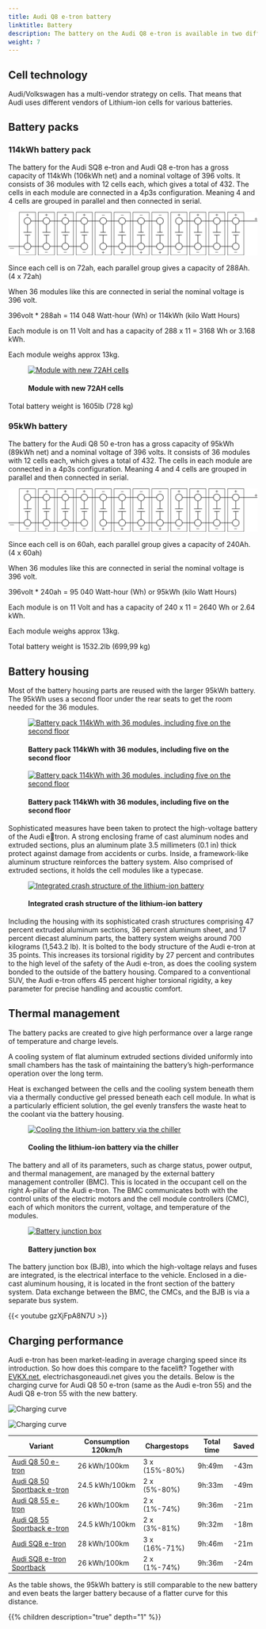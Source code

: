 ```yaml
---
title: Audi Q8 e-tron battery
linktitle: Battery
description: The battery on the Audi Q8 e-tron is available in two different sizes. 95kWh and 114kWh gross.
weight: 7
---
```

<!-- markdownlint-disable MD033 -->

## Cell technology

Audi/Volkswagen has a multi-vendor strategy on cells. That means that Audi uses different vendors of Lithium-ion cells for various batteries.

## Battery packs

### 114kWh battery pack

The battery for the Audi SQ8 e-tron and Audi Q8 e-tron has a gross capacity of 114kWh (106kWh net) and a nominal voltage of 396 volts.
It consists of 36 modules with 12 cells each, which gives a total of 432.
The cells in each module are connected in a 4p3s configuration. Meaning 4 and 4 cells are grouped in parallel and then connected in serial.

![114 kWh module](95kwhconnection.drawio.svg "Connection diagram 114kWh module with 4p3s configuration")

Since each cell is on 72ah, each parallel group gives a capacity of 288Ah. (4 x 72ah)

When 36 modules like this are connected in serial the nominal voltage is 396 volt.

396volt * 288ah = 114 048 Watt-hour (Wh) or 114kWh (kilo Watt Hours)

Each module is on 11 Volt and has a capacity of 288 x 11 = 3168 Wh or 3.168 kWh.

Each module weighs approx 13kg.

<figure>
    <a href="https://media.electrichasgoneaudi.net/multimedia/models/q8-e-tron/drivetrain/battery/72ah_cell.png">
        <img src="https://media.electrichasgoneaudi.net/multimedia/models/q8-e-tron/drivetrain/battery/72ah_cell_st.png" alt="Module with new 72AH cells" title="Module with new 72AH cells">
    </a>
    <figcaption><h4>Module with new 72AH cells</h4></figcaption>
</figure>

Total battery weight is 1605lb (728 kg)

### 95kWh battery

The battery for the Audi Q8 50 e-tron has a gross capacity of 95kWh (89kWh net) and a nominal voltage of 396 volts.
It consists of 36 modules with 12 cells each, which gives a total of 432.
The cells in each module are connected in a 4p3s configuration. Meaning 4 and 4 cells are grouped in parallel and then connected in serial.

![95 kWh module](95kwhconnection.drawio.svg "Connection diagram 95kWh module with 4p3s configuration")

Since each cell is on 60ah, each parallel group gives a capacity of 240Ah. (4 x 60ah)

When 36 modules like this are connected in serial the nominal voltage is 396 volt.

396volt * 240ah = 95 040 Watt-hour (Wh) or 95kWh (kilo Watt Hours)

Each module is on 11 Volt and has a capacity of 240 x 11 = 2640 Wh or 2.64 kWh.

Each module weighs approx 13kg.

Total battery weight is 1532.2lb (699,99 kg)

## Battery housing

Most of the battery housing parts are reused with the larger 95kWh battery.
The 95kWh uses a second floor under the rear seats to get the room needed for the 36 modules.

<figure>
    <a href="https://media.electrichasgoneaudi.net/multimedia/models/q8-e-tron/drivetrain/battery/pack114.png">
        <img src="https://media.electrichasgoneaudi.net/multimedia/models/q8-e-tron/drivetrain/battery/pack114_st.png" alt="Battery pack 114kWh with 36 modules, including five on the second floor" title="Battery pack 114kWh with 36 modules, including five on the second floor">
    </a>
    <figcaption><h4>Battery pack 114kWh with 36 modules, including five on the second floor</h4></figcaption>
</figure>


<figure>
    <a href="https://media.electrichasgoneaudi.net/multimedia/models/q8-e-tron/drivetrain/battery/pack114_2.png">
        <img src="https://media.electrichasgoneaudi.net/multimedia/models/q8-e-tron/drivetrain/battery/pack114_2_st.png" alt="Battery pack 114kWh with 36 modules, including five on the second floor" title="Battery pack 114kWh with 36 modules, including five on the second floor">
    </a>
    <figcaption><h4>Battery pack 114kWh with 36 modules, including five on the second floor</h4></figcaption>
</figure>


Sophisticated measures have been taken to protect the high-voltage battery of the Audi etron. A strong enclosing frame of cast aluminum nodes and extruded sections, plus an aluminum plate 3.5 millimeters (0.1 in) thick protect against damage from accidents or curbs. Inside, a framework-like aluminum structure reinforces the battery system. Also 
comprised of extruded sections, it holds the cell modules like a typecase.

<figure>
    <a href="https://media.electrichasgoneaudi.net/multimedia/models/e-tron/drivetrain/battery/crashstructure.jpg">
        <img src="https://media.electrichasgoneaudi.net/multimedia/models/e-tron/drivetrain/battery/crashstructures.jpg" alt="Integrated crash structure of the lithium-ion battery" title="Integrated crash structure of the lithium-ion battery">
    </a>
    <figcaption><h4>Integrated crash structure of the lithium-ion battery</h4></figcaption>
</figure>

Including the housing with its sophisticated crash structures comprising 47 percent extruded aluminum sections, 36 percent aluminum sheet, and 17 percent diecast aluminum parts, the battery system weighs around 700 kilograms (1,543.2 lb). It is bolted to the body structure of the Audi e-tron at 35 points. This increases its torsional rigidity by 27 percent and contributes to the high level of the safety of the Audi e-tron, as does the cooling system bonded to the outside of the battery housing. Compared to a conventional SUV, the Audi e-tron offers 45 percent higher torsional rigidity, a key parameter for precise handling and acoustic comfort.

## Thermal management

The battery packs are created to give high performance over a large range of temperature and charge levels.

A cooling system of flat aluminum extruded sections divided uniformly into small chambers has the task of maintaining the battery’s high-performance operation over the long term.

 Heat is exchanged between the cells and the cooling system beneath them via a thermally conductive gel pressed beneath each cell module. In what is a particularly efficient solution, the gel evenly transfers the waste heat to the coolant via the battery housing.

<figure>
    <a href="https://media.electrichasgoneaudi.net/multimedia/models/q8-e-tron/drivetrain/battery/cooling.png">
        <img src="https://media.electrichasgoneaudi.net/multimedia/models/q8-e-tron/drivetrain/battery/cooling_st.png" alt="Cooling the lithium-ion battery via the chiller" title="Cooling the lithium-ion battery via the chiller">
    </a>
    <figcaption><h4>Cooling the lithium-ion battery via the chiller</h4></figcaption>
</figure>

The battery and all of its parameters, such as charge status, power output, and thermal management, are managed by the external battery management controller (BMC). This is located in the occupant cell on the right A-pillar of the Audi e-tron. The BMC communicates both with the control units of the electric motors and the cell module controllers (CMC), each of which monitors the current, voltage, and temperature of the modules.

<figure>
    <a href="https://media.electrichasgoneaudi.net/multimedia/models/e-tron/drivetrain/battery/batteryjunctionbox.jpg">
        <img src="https://media.electrichasgoneaudi.net/multimedia/models/e-tron/drivetrain/battery/batteryjunctionboxs.jpg" alt="Battery junction box" title="Battery junction box">
    </a>
    <figcaption><h4>Battery junction box</h4></figcaption>
</figure>

The battery junction box (BJB), into which the high-voltage relays and fuses are integrated, is the electrical interface to the vehicle. Enclosed in a die-cast aluminum housing, it is located in the front section of the battery system. Data exchange between the BMC, the CMCs, and the BJB is via a separate bus system.

{{< youtube gzXjFpA8N7U >}}

## Charging performance

Audi e-tron has been market-leading in average charging speed since its introduction. So how does this compare to the facelift? Together with [EVKX.net](https://evkx.net), electrichasgoneaudi.net gives you the
details. Below is the charging curve for Audi Q8 50 e-tron (same as the Audi e-tron 55) and the Audi Q8 e-tron 55 with the new battery.

![Charging curve](../../../../../../articles/e-tron-facelift-q8-etron-2024/chargingcurve95.svg)

![Charging curve](../../../../../../articles/e-tron-facelift-q8-etron-2024/chargingcurve114.svg)

|Variant | Consumption 120km/h | Chargestops | Total time | Saved |
|-------|-------------|-------|------|-----|
|[Audi Q8 50 e-tron](../../models/q8-e-tron/variants/#audi-q8-50-e-tron)                    | 26 kWh/100km       | 3 x (15%-80%)   |9h:49m  | -43m  |
|[Audi Q8 50 Sportback e-tron](../../models/q8-e-tron/variants/#audi-q8-50-sportback-e-tron)| 24.5 kWh/100km     | 2 x (5%-80%)    |9h:33m  | -49m  |
|[Audi Q8 55 e-tron](../../models/q8-e-tron/variants/#audi-q8-55-e-tron)                    | 26 kWh/100km       | 2 x (1%-74%)    |9h:36m  | -21m  |
|[Audi Q8 55 Sportback e-tron](../../models/q8-e-tron/variants/#audi-q8-55-sportback-e-tron)| 24.5 kWh/100km     | 2 x (3%-81%)    |9h:32m  | -18m  |
|[Audi SQ8 e-tron](../../models/q8-e-tron/variants/#audi-sq8-e-tron)                        | 28 kWh/100km       | 3 x (16%-71%)   |9h:46m  | -21m  |
|[Audi SQ8 e-tron Sportback](../../models/q8-e-tron/variants/#audi-sq8-sportback-e-tron)    | 26 kWh/100km       | 2 x (1%-74%)    |9h:36m  | -24m  |

As the table shows, the 95kWh battery is still comparable to the new battery and even beats the larger battery because of a flatter curve for this distance.

{{% children description="true" depth="1" %}}
